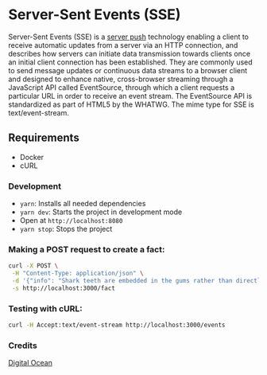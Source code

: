 # Server-Sent Events (SSE)

Server-Sent Events (SSE) is a [server push](https://en.wikipedia.org/wiki/Push_technology) technology enabling a client to receive automatic updates from a server via an HTTP connection, and describes how servers can initiate data transmission towards clients once an initial client connection has been established. They are commonly used to send message updates or continuous data streams to a browser client and designed to enhance native, cross-browser streaming through a JavaScript API called EventSource, through which a client requests a particular URL in order to receive an event stream. The EventSource API is standardized as part of HTML5 by the WHATWG. The mime type for SSE is text/event-stream.

## Requirements

- Docker
- cURL

### Development

- `yarn`: Installs all needed dependencies
- `yarn dev`: Starts the project in development mode
- Open at `http://localhost:8080`
- `yarn stop`: Stops the project

### Making a POST request to create a fact:

```bash
curl -X POST \
 -H "Content-Type: application/json" \
 -d '{"info": "Shark teeth are embedded in the gums rather than directly affixed to the jaw, and are constantly replaced throughout life.", "source": "https://en.wikipedia.org/wiki/Shark"}'\
 -s http://localhost:3000/fact
```

### Testing with cURL:

```bash
curl -H Accept:text/event-stream http://localhost:3000/events
```

### Credits

[Digital Ocean](https://www.digitalocean.com/community/tutorials/nodejs-server-sent-events-build-realtime-app)
